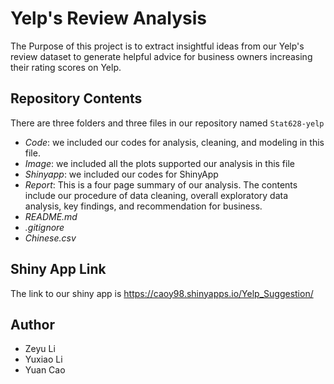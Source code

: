 # Yelp's Review Analysis
The Purpose of this project is to extract insightful ideas from our Yelp's review dataset to generate helpful advice for business owners increasing their rating scores on Yelp.
## Repository Contents
There are three folders and three files in our repository named `Stat628-yelp`
- *Code*: we included our codes for analysis, cleaning, and modeling in this file.
- *Image*: we included all the plots supported our analysis in this file
- *Shinyapp*: we included our codes for ShinyApp
- *Report*: This is a four page summary of our analysis. The contents include our procedure of data cleaning, overall exploratory data analysis, key findings, and recommendation for business.
- *README.md*
- *.gitignore*
- *Chinese.csv*
## Shiny App Link
The link to our shiny app is <https://caoy98.shinyapps.io/Yelp_Suggestion/>
## Author
* Zeyu Li
* Yuxiao Li
* Yuan Cao
